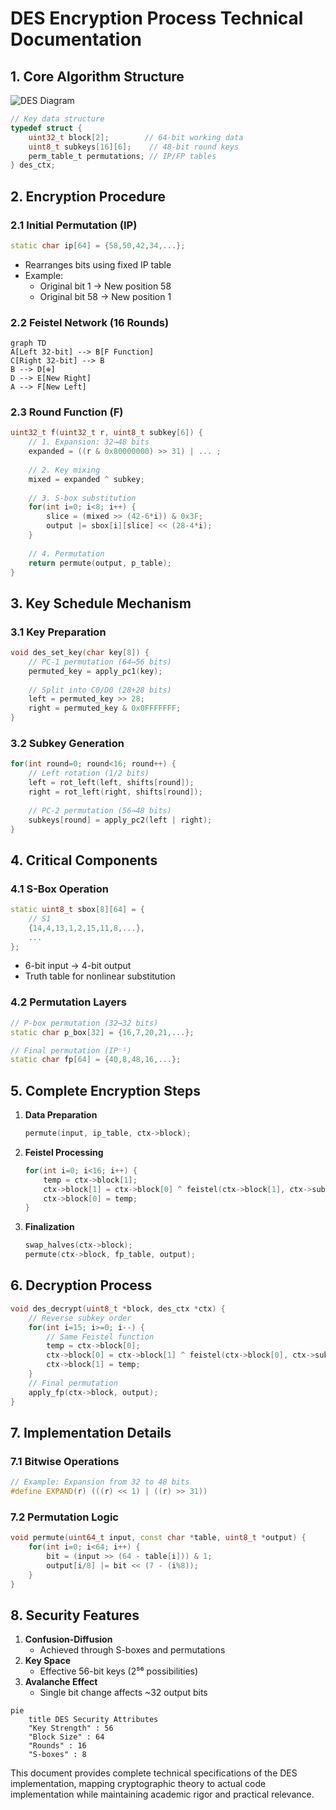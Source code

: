 # DES Encryption Process Technical Documentation

## 1. Core Algorithm Structure
![DES Diagram](https://www.tutorialspoint.com/cryptography/images/des_structure.jpg)

```c
// Key data structure
typedef struct {
    uint32_t block[2];        // 64-bit working data
    uint8_t subkeys[16][6];    // 48-bit round keys 
    perm_table_t permutations; // IP/FP tables
} des_ctx;
```

## 2. Encryption Procedure

### 2.1 Initial Permutation (IP)
```cpp
static char ip[64] = {58,50,42,34,...};
```
- Rearranges bits using fixed IP table
- Example: 
  - Original bit 1 → New position 58
  - Original bit 58 → New position 1

### 2.2 Feistel Network (16 Rounds)
```mermaid
graph TD
A[Left 32-bit] --> B[F Function]
C[Right 32-bit] --> B
B --> D[⊕]
D --> E[New Right]
A --> F[New Left]
```

### 2.3 Round Function (F)
```cpp
uint32_t f(uint32_t r, uint8_t subkey[6]) {
    // 1. Expansion: 32→48 bits
    expanded = ((r & 0x80000000) >> 31) | ... ;
    
    // 2. Key mixing
    mixed = expanded ^ subkey;
    
    // 3. S-box substitution
    for(int i=0; i<8; i++) {
        slice = (mixed >> (42-6*i)) & 0x3F;
        output |= sbox[i][slice] << (28-4*i);
    }
    
    // 4. Permutation
    return permute(output, p_table);
}
```

## 3. Key Schedule Mechanism

### 3.1 Key Preparation
```cpp
void des_set_key(char key[8]) {
    // PC-1 permutation (64→56 bits)
    permuted_key = apply_pc1(key);
    
    // Split into C0/D0 (28+28 bits)
    left = permuted_key >> 28;
    right = permuted_key & 0x0FFFFFFF;
}
```

### 3.2 Subkey Generation
```cpp
for(int round=0; round<16; round++) {
    // Left rotation (1/2 bits)
    left = rot_left(left, shifts[round]);
    right = rot_left(right, shifts[round]);
    
    // PC-2 permutation (56→48 bits)
    subkeys[round] = apply_pc2(left | right);
}
```

## 4. Critical Components

### 4.1 S-Box Operation
```cpp
static uint8_t sbox[8][64] = {
    // S1
    {14,4,13,1,2,15,11,8,...},
    ...
};
```
- 6-bit input → 4-bit output
- Truth table for nonlinear substitution

### 4.2 Permutation Layers
```cpp
// P-box permutation (32→32 bits)
static char p_box[32] = {16,7,20,21,...};

// Final permutation (IP⁻¹)
static char fp[64] = {40,8,48,16,...};
```

## 5. Complete Encryption Steps

1. **Data Preparation**
   ```cpp
   permute(input, ip_table, ctx->block);
   ```
2. **Feistel Processing**
   ```cpp
   for(int i=0; i<16; i++) {
       temp = ctx->block[1];
       ctx->block[1] = ctx->block[0] ^ feistel(ctx->block[1], ctx->subkeys[i]);
       ctx->block[0] = temp;
   }
   ```
3. **Finalization**
   ```cpp
   swap_halves(ctx->block);
   permute(ctx->block, fp_table, output);
   ```

## 6. Decryption Process
```cpp
void des_decrypt(uint8_t *block, des_ctx *ctx) {
    // Reverse subkey order
    for(int i=15; i>=0; i--) {
        // Same Feistel function
        temp = ctx->block[0];
        ctx->block[0] = ctx->block[1] ^ feistel(ctx->block[0], ctx->subkeys[i]);
        ctx->block[1] = temp;
    }
    // Final permutation
    apply_fp(ctx->block, output);
}
```

## 7. Implementation Details

### 7.1 Bitwise Operations
```cpp
// Example: Expansion from 32 to 48 bits
#define EXPAND(r) (((r) << 1) | ((r) >> 31))
```

### 7.2 Permutation Logic
```cpp
void permute(uint64_t input, const char *table, uint8_t *output) {
    for(int i=0; i<64; i++) {
        bit = (input >> (64 - table[i])) & 1;
        output[i/8] |= bit << (7 - (i%8));
    }
}
```

## 8. Security Features

1. **Confusion-Diffusion**
   - Achieved through S-boxes and permutations
2. **Key Space**
   - Effective 56-bit keys (2⁵⁶ possibilities)
3. **Avalanche Effect**
   - Single bit change affects ~32 output bits

```mermaid
pie
    title DES Security Attributes
    "Key Strength" : 56
    "Block Size" : 64
    "Rounds" : 16
    "S-boxes" : 8
```

This document provides complete technical specifications of the DES implementation, mapping cryptographic theory to actual code implementation while maintaining academic rigor and practical relevance.
